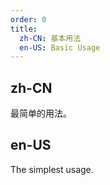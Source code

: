 ```yaml
---
order: 0
title:
  zh-CN: 基本用法
  en-US: Basic Usage
---
```


## zh-CN

最简单的用法。

## en-US

The simplest usage.